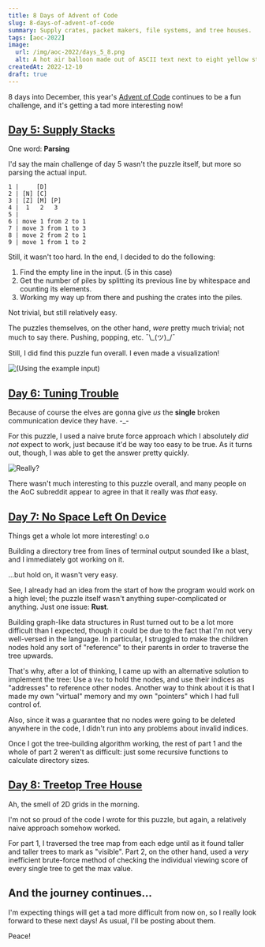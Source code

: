 ```yaml
---
title: 8 Days of Advent of Code
slug: 8-days-of-advent-of-code
summary: Supply crates, packet makers, file systems, and tree houses.
tags: [aoc-2022]
image:
  url: /img/aoc-2022/days_5_8.png
  alt: A hot air balloon made out of ASCII text next to eight yellow stars
createdAt: 2022-12-10
draft: true
---
```


8 days into December, this year's [Advent of Code](https://adventofcode.com/) continues to be a fun challenge, and it's getting a tad more interesting now!

## [Day 5: Supply Stacks](https://adventofcode.com/2022/day/5)

One word: **Parsing**

I'd say the main challenge of day 5 wasn't the puzzle itself, but more so parsing the actual input.

```
1 |     [D]
2 | [N] [C]
3 | [Z] [M] [P]
4 |  1   2   3
5 |
6 | move 1 from 2 to 1
7 | move 3 from 1 to 3
8 | move 2 from 2 to 1
9 | move 1 from 1 to 2
```

Still, it wasn't too hard. In the end, I decided to do the following:

1. Find the empty line in the input. (5 in this case)
2. Get the number of piles by splitting its previous line by whitespace and counting its elements.
3. Working my way up from there and pushing the crates into the piles.

Not trivial, but still relatively easy.

The puzzles themselves, on the other hand, _were_ pretty much trivial; not much to say there. Pushing, popping, etc. ¯\\\_(ツ)\_/¯

Still, I did find this puzzle fun overall. I even made a visualization!

![(Using the example input)](/img/aoc-2022/day_5_vis.gif)

## [Day 6: Tuning Trouble](https://adventofcode.com/2022/day/6)

Because of course the elves are gonna give _us_ the **single** broken communication device they have. -\_-

For this puzzle, I used a naive brute force approach which I absolutely _did not_ expect to work, just because it'd be way too easy to be true. As it turns out, though, I was able to get the answer pretty quickly.

![Really?](/img/cat_hiss.gif)

There wasn't much interesting to this puzzle overall, and many people on the AoC subreddit appear to agree in that it really was _that_ easy.

## [Day 7: No Space Left On Device](https://adventofcode.com/2022/day/7)

Things get a whole lot more interesting! o.o

Building a directory tree from lines of terminal output sounded like a blast, and I immediately got working on it.

...but hold on, it wasn't very easy.

See, I already had an idea from the start of how the program would work on a high level; the puzzle itself wasn't anything super-complicated or anything. Just one issue: **Rust**.

Building graph-like data structures in Rust turned out to be a lot more difficult than I expected, though it could be due to the fact that I'm not very well-versed in the language. In particular, I struggled to make the children nodes hold any sort of "reference" to their parents in order to traverse the tree upwards.

That's why, after a lot of thinking, I came up with an alternative solution to implement the tree: Use a `Vec` to hold the nodes, and use their indices as "addresses" to reference other nodes. Another way to think about it is that I made my own "virtual" memory and my own "pointers" which I had full control of.

Also, since it was a guarantee that no nodes were going to be deleted anywhere in the code, I didn't run into any problems about invalid indices.

Once I got the tree-building algorithm working, the rest of part 1 and the whole of part 2 weren't as difficult: just some recursive functions to calculate directory sizes.

## [Day 8: Treetop Tree House](https://adventofcode.com/2022/day/8)

Ah, the smell of 2D grids in the morning.

I'm not so proud of the code I wrote for this puzzle, but again, a relatively naive approach somehow worked.

For part 1, I traversed the tree map from each edge until as it found taller and taller trees to mark as "visible". Part 2, on the other hand, used a _very_ inefficient brute-force method of checking the individual viewing score of every single tree to get the max value.

## And the journey continues...

I'm expecting things will get a tad more difficult from now on, so I really look forward to these next days! As usual, I'll be posting about them.

Peace!
